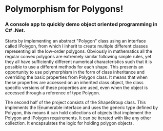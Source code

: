 # Polymorphism for Polygons!

### A console app to quickly demo object oriented programming in C# .Net.

Starts by implementing an abstract "Polygon" class using an interface called IPolygon, from which I inherit to create multiple different classes representing all the low-order polygons. Obviously in mathematics all the regular convex polygons are extremely similar following simple rules, yet they all have sufficiently different numerical characteristics such that it is possible to use a different methods for each shape. This presents an opportunity to use polymorphism in the form of class inheritance and overriding the basic properties from Polygon class. It means that when these properties are accessed on an inherited class object, the class specific versions of these properties are used, even when the object is accessed through a reference of type Polygon.

The second half of the project consists of the ShapeGroup class. This implements the IEnumerable interface and uses the generic type defined by Polygon, this means it can hold collections of objects that implement the Polygon and IPolygon requirements. It can be iterated with like any other collection. It encapsulates the logic for holding polygon objects. 
